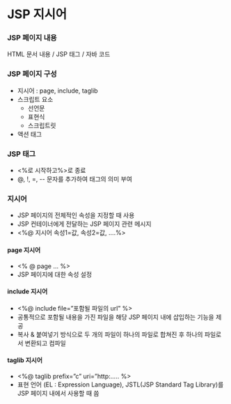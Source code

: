 # JSP 지시어



### JSP 페이지 내용

HTML 문서 내용 / JSP 태그 / 자바 코드



### JSP 페이지 구성

- 지시어 : page, include, taglib
- 스크립트 요소
  - 선언문
  - 표현식
  - 스크립트릿
- 액션 태그



### JSP 태그

- <%로 시작하고%>로 종료
- @, !, =, -- 문자를 추가하여 태그의 의미 부여



### 지시어

- JSP 페이지의 전체적인 속성을 지정할 때 사용
- JSP 컨테이너에게 전달하는 JSP 페이지 관련 메시지
- <%@ 지시어 속성1=값, 속성2=값, ….%>



#### page 지시어

- <% @ page … %>
- JSP 페이지에 대한 속성 설정



#### include 지시어

- <%@ include file=”포함될 파일의 url” %>
- 공통적으로 포함될 내용을 가진 파일을 해당 JSP 페이지 내에 삽입하는 기능을 제공
- 복사 & 붙여넣기 방식으로 두 개의 파일이 하나의 파일로 합쳐진 후 하나의 파일로서 변환되고 컴파일



#### taglib 지시어

- <%@ taglib prefix=”c” uri=”http:.....  %>
- 표현 언어 (EL : Expression Language), JSTL(JSP Standard Tag Library)를 JSP 페이지 내에서 사용할 때 씀



